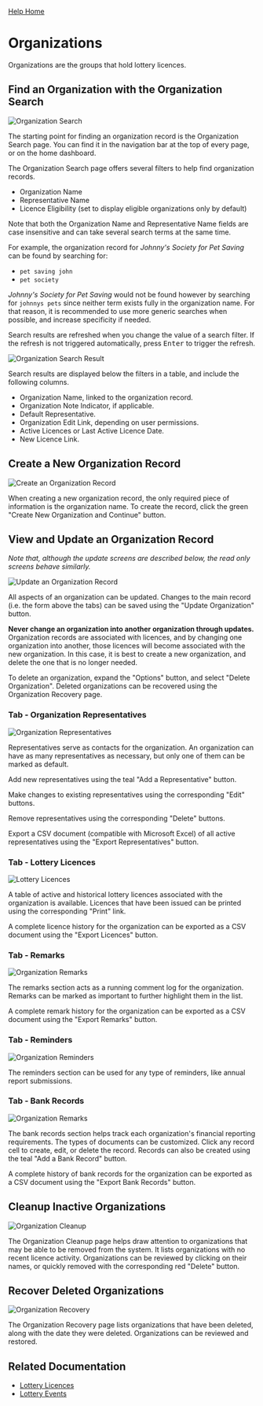 [Help Home](readme.md)

# Organizations

Organizations are the groups that hold lottery licences.

## Find an Organization with the Organization Search

![Organization Search](images/organization-search.png)

The starting point for finding an organization record is the Organization Search page.
You can find it in the navigation bar at the top of every page,
or on the home dashboard.

The Organization Search page offers several filters to help find organization records.

-   Organization Name
-   Representative Name
-   Licence Eligibility (set to display eligible organizations only by default)

Note that both the Organization Name and Representative Name fields
are case insensitive and can take several search terms at the same time.

For example, the organization record for _Johnny's Society for Pet Saving_
can be found by searching for:

-   `pet saving john`
-   `pet society`

_Johnny's Society for Pet Saving_ would not be found however by searching for
`johnnys pets` since neither term exists fully in the organization name.
For that reason, it is recommended to use more generic searches when possible,
and increase specificity if needed.

Search results are refreshed when you change the value of a search filter.
If the refresh is not triggered automatically, press <kbd>Enter</kbd>
to trigger the refresh.

![Organization Search Result](images/organization-search-results.png)

Search results are displayed below the filters in a table,
and include the following columns.

-   Organization Name, linked to the organization record.
-   Organization Note Indicator, if applicable.
-   Default Representative.
-   Organization Edit Link, depending on user permissions.
-   Active Licences or Last Active Licence Date.
-   New Licence Link.

## Create a New Organization Record

![Create an Organization Record](images/organization-create.png)

When creating a new organization record, the only required piece of information
is the organization name.  To create the record,
click the green "Create New Organization and Continue" button.

## View and Update an Organization Record

_Note that, although the update screens are described below,
the read only screens behave similarly._

![Update an Organization Record](images/organization-edit.png)

All aspects of an organization can be updated.
Changes to the main record (i.e. the form above the tabs)
can be saved using the "Update Organization" button.

**Never change an organization into another organization through updates.**
Organization records are associated with licences, and by changing one
organization into another, those licences will become associated with the new organization.
In this case, it is best to create a new organization, and delete the
one that is no longer needed.

To delete an organization, expand the "Options" button, and select "Delete Organization".
Deleted organizations can be recovered using the Organization Recovery page.

### Tab - Organization Representatives

![Organization Representatives](images/organization-edit-representatives.png)

Representatives serve as contacts for the organization.
An organization can have as many representatives as necessary,
but only one of them can be marked as default.

Add new representatives using the teal "Add a Representative" button.

Make changes to existing representatives using the corresponding "Edit" buttons.

Remove representatives using the corresponding "Delete" buttons.

Export a CSV document (compatible with Microsoft Excel) of all active representatives
using the "Export Representatives" button.

### Tab - Lottery Licences

![Lottery Licences](images/organization-edit-licences.png)

A table of active and historical lottery licences associated with the organization is available.
Licences that have been issued can be printed using the corresponding "Print" link.

A complete licence history for the organization can be exported as a CSV document
using the "Export Licences" button.

### Tab - Remarks

![Organization Remarks](images/organization-edit-remarks.png)

The remarks section acts as a running comment log for the organization.
Remarks can be marked as important to further highlight them in the list.

A complete remark history for the organization can be exported as a CSV document
using the "Export Remarks" button.

### Tab - Reminders

![Organization Reminders](images/organization-edit-reminders.png)

The reminders section can be used for any type of reminders,
like annual report submissions.

### Tab - Bank Records

![Organization Remarks](images/organization-edit-bankRecords.png)

The bank records section helps track each organization's financial reporting requirements.
The types of documents can be customized.
Click any record cell to create, edit, or delete the record.
Records can also be created using the teal "Add a Bank Record" button.

A complete history of bank records for the organization can be exported as a CSV document
using the "Export Bank Records" button.

## Cleanup Inactive Organizations

![Organization Cleanup](images/organization-cleanup.png)

The Organization Cleanup page helps draw attention to organizations that may be able to be
removed from the system. It lists organizations with no recent licence activity.
Organizations can be reviewed by clicking on their names, or quickly removed with
the corresponding red "Delete" button.

## Recover Deleted Organizations

![Organization Recovery](images/organization-recovery.png)

The Organization Recovery page lists organizations that have been deleted,
along with the date they were deleted.  Organizations can be reviewed and restored.

## Related Documentation

-   [Lottery Licences](licences.md)
-   [Lottery Events](events.md)
